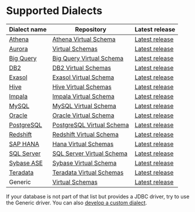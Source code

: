 # Supported Dialects

Dialect name                        | Repository                                                        | Latest release                                      |
------------------------------------|-------------------------------------------------------------------|-----------------------------------------------------|
[Athena][athena-dialect-doc]        |  [Athena Virtual Schema][athena-virtual-schema-repository]        | [Latest release][athena-virtual-schema-releases]    |          
[Aurora][aurora-dialect-doc]        |  [Virtual Schemas][virtual-schemas-repository]                    | [Latest release][virtual-schemas-releases]          |          
[Big Query][big-query-dialect-doc]  |  [Big Query Virtual Schema][bigquery-virtual-schema-repository]   | [Latest release][bigquery-virtual-schema-releases]  |          
[DB2][db2-dialect-doc]              |  [DB2 Virtual Schemas][db2-virtual-schema-repository]             | [Latest release][db2-virtual-schema-releases]       |          
[Exasol][exasol-dialect-doc]        |  [Exasol Virtual Schema][exasol-virtual-schema-repository]        | [Latest release][exasol-virtual-schema-releases]    |                
[Hive][hive-dialect-doc]            |  [Hive Virtual Schemas][hive-virtual-schema-repository]           | [Latest release][hive-virtual-schema-releases]      |          
[Impala][impala-dialect-doc]        |  [Impala Virtual Schema][impala-virtual-schema-repository]        | [Latest release][impala-virtual-schema-releases]    |          
[MySQL][mysql-dialect-doc]          |  [MySQL Virtual Schema][mysql-virtual-schema-repository]          | [Latest release][mysql-virtual-schema-releases]     |          
[Oracle][oracle-dialect-doc]        |  [Oracle Virtual Schema][oracle-virtual-schema-repository]        | [Latest release][oracle-virtual-schema-releases]    |          
[PostgreSQL][postgresql-dialect-doc]|  [PostgreSQL Virtual Schema][pg-virtual-schema-repository]        | [Latest release][pg-virtual-schema-releases]        |          
[Redshift][redshift-dialect-doc]    |  [Redshift Virtual Schema][redshift-virtual-schema-repository]    | [Latest release][redshift-virtual-schema-releases]  |          
[SAP HANA][sap-hana-dialect-doc]    |  [Hana Virtual Schemas][hana-virtual-schema-repository]           | [Latest release][hana-virtual-schema-releases]      |          
[SQL Server][sql-server-dialect-doc]|  [SQL Server Virtual Schema][sqlserver-virtual-schema-repository] | [Latest release][sqlserver-virtual-schema-releases] |          
[Sybase ASE][sybase-dialect-doc]    |  [Sybase Virtual Schema][sybase-virtual-schema-repository]        | [Latest release][sybase-virtual-schema-releases]    |          
[Teradata][teradata-dialect-doc]    |  [Teradata Virtual Schemas][teradata-virtual-schema-repository]   | [Latest release][teradata-virtual-schema-releases]  |          
Generic                             |  [Virtual Schemas][virtual-schemas-repository]                    | [Latest release][virtual-schemas-releases]          |

If your database is not part of that list but provides a JDBC driver, try to use the Generic driver.
You can also [develop a custom dialect](../development/developing-sql-dialect/developing_a_dialect.md).  

[athena-dialect-doc]: https://github.com/exasol/athena-virtual-schema/blob/main/doc/user_guide/athena_user_guide.md
[aurora-dialect-doc]: ../dialects/aurora.md
[big-query-dialect-doc]: https://github.com/exasol/bigquery-virtual-schema/blob/main/doc/user_guide/bigquery_user_guide.md
[db2-dialect-doc]: https://github.com/exasol/db2-virtual-schema/blob/main/doc/user_guide/db2_user_guide.md
[exasol-dialect-doc]: https://github.com/exasol/exasol-virtual-schema/blob/master/doc/dialects/exasol.md
[hive-dialect-doc]: https://github.com/exasol/hive-virtual-schema/blob/main/doc/user_guide/hive_user_guide.md
[impala-dialect-doc]: https://github.com/exasol/impala-virtual-schema/blob/main/doc/user_guide/impala_user_guide.md
[mysql-dialect-doc]: https://github.com/exasol/mysql-virtual-schema/blob/main/doc/user_guide/mysql_user_guide.md
[oracle-dialect-doc]: https://github.com/exasol/oracle-virtual-schema/blob/main/doc/user_guide/oracle_user_guide.md
[postgresql-dialect-doc]: https://github.com/exasol/postgresql-virtual-schema/blob/main/doc/dialects/postgresql.md
[redshift-dialect-doc]: https://github.com/exasol/redshift-virtual-schema/blob/main/doc/user_guide/redshift_user_guide.md
[sap-hana-dialect-doc]:  https://github.com/exasol/hana-virtual-schema/blob/main/doc/user_guide/user_guide.md
[sql-server-dialect-doc]: https://github.com/exasol/sqlserver-virtual-schema/blob/main/doc/user_guide/sqlserver_user_guide.md
[sybase-dialect-doc]: https://github.com/exasol/sybase-virtual-schema/blob/main/doc/user_guide/sybase_user_guide.md
[teradata-dialect-doc]:  https://github.com/exasol/teradata-virtual-schema/blob/main/doc/dialects/teradata.md

[virtual-schemas-repository]: https://github.com/exasol/virtual-schemas
[virtual-schemas-releases]: https://github.com/exasol/virtual-schemas/releases
[athena-virtual-schema-repository]: https://github.com/exasol/athena-virtual-schema
[athena-virtual-schema-releases]: https://github.com/exasol/athena-virtual-schema/releases
[bigquery-virtual-schema-repository]: https://github.com/exasol/bigquery-virtual-schema
[bigquery-virtual-schema-releases]: https://github.com/exasol/bigquery-virtual-schema/releases
[db2-virtual-schema-repository]: https://github.com/exasol/db2-virtual-schema
[db2-virtual-schema-releases]: https://github.com/exasol/db2-virtual-schema/releases
[exasol-virtual-schema-repository]: https://github.com/exasol/exasol-virtual-schema
[exasol-virtual-schema-releases]: https://github.com/exasol/exasol-virtual-schema/releases
[hana-virtual-schema-repository]: https://github.com/exasol/hana-virtual-schema
[hana-virtual-schema-releases]: https://github.com/exasol/hana-virtual-schema/releases
[sqlserver-virtual-schema-repository]: https://github.com/exasol/sqlserver-virtual-schema
[sqlserver-virtual-schema-releases]: https://github.com/exasol/sqlserver-virtual-schema/releases
[sybase-virtual-schema-repository]: https://github.com/exasol/sybase-virtual-schema
[sybase-virtual-schema-releases]: https://github.com/exasol/sybase-virtual-schema/releases
[hive-virtual-schema-repository]: https://github.com/exasol/hive-virtual-schema
[hive-virtual-schema-releases]: https://github.com/exasol/hive-virtual-schema/releases
[impala-virtual-schema-repository]: https://github.com/exasol/impala-virtual-schema
[impala-virtual-schema-releases]: https://github.com/exasol/impala-virtual-schema/releases
[mysql-virtual-schema-repository]: https://github.com/exasol/mysql-virtual-schema
[mysql-virtual-schema-releases]: https://github.com/exasol/mysql-virtual-schema/releases
[oracle-virtual-schema-repository]: https://github.com/exasol/oracle-virtual-schema
[oracle-virtual-schema-releases]: https://github.com/exasol/oracle-virtual-schema/releases
[pg-virtual-schema-repository]: https://github.com/exasol/postgresql-virtual-schema
[pg-virtual-schema-releases]: https://github.com/exasol/postgresql-virtual-schema/releases
[redshift-virtual-schema-repository]: https://github.com/exasol/redshift-virtual-schema
[redshift-virtual-schema-releases]: https://github.com/exasol/redshift-virtual-schema/releases
[teradata-virtual-schema-repository]: https://github.com/exasol/teradata-virtual-schema
[teradata-virtual-schema-releases]: https://github.com/exasol/teradata-virtual-schema/releases